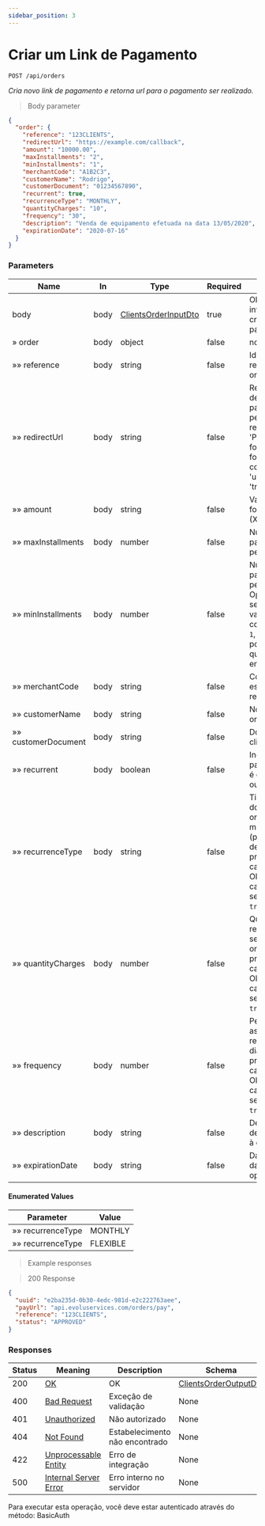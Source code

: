 ```yaml
---
sidebar_position: 3
---
```


# Criar um Link de Pagamento

`POST /api/orders`

*Cria novo link de pagamento e retorna url para o pagamento ser realizado.*

> Body parameter

```json
{
  "order": {
    "reference": "123CLIENTS",
    "redirectUrl": "https://example.com/callback",
    "amount": "10000.00",
    "maxInstallments": "2",
    "minInstallments": "1",
    "merchantCode": "A1B2C3",
    "customerName": "Rodrigo",
    "customerDocument": "01234567890",
    "recurrent": true,
    "recurrenceType": "MONTHLY",
    "quantityCharges": "10",
    "frequency": "30",
    "description": "Venda de equipamento efetuada na data 13/05/2020",
    "expirationDate": "2020-07-16"
  }
}
```

<h3 id="createorders-parameters">Parameters</h3>

|Name|In|Type|Required|Description|
|---|---|---|---|---|
|body|body|[ClientsOrderInputDto](#schemaclientsorderinputdto)|true|Objeto contendo as informações para criar o link de pagamento.|
|» order|body|object|false|none|
|»» reference|body|string|false|Identificação referenciando o order|
|»» redirectUrl|body|string|false|Redireciona a URL depois do pagamento do pedido. Faça um retorno de chamada 'POST' com o formato 'x-www-form-urlencoded' e com os parâmetros 'uuid' e 'transactionNumber'|
|»» amount|body|string|false|Valor do order, em formato decimal (XXXX.XX)|
|»» maxInstallments|body|number|false|Número máximo de parcelas permitidos pelo order|
|»» minInstallments|body|number|false|Número mínimo de parcelas permitidos pelo order. Opcional, caso não seja inserido um valor será considerado como `1`, por padrão. Não pode ser maior do que o valor inserido em `maxInstallments`.|
|»» merchantCode|body|string|false|Código do estabelecimento referente ao order|
|»» customerName|body|string|false|Nome do cliente do order|
|»» customerDocument|body|string|false|Documento do cliente do order|
|»» recurrent|body|boolean|false|Indica se o pagamento do order é do tipo recorrente ou não|
|»» recurrenceType|body|string|false|Tipo de recorrência do pagamento do order podendo ser mensal ou flexível  (por período fixo determinado). O preenchimento do campo é Obrigatório caso o campo `recurrent` seja definido como `true`.|
|»» quantityCharges|body|number|false|Quantidade de recorrências que serão cobradas no order O preenchimento do campo é Obrigatório caso o campo `recurrent` seja definido como `true`.|
|»» frequency|body|number|false|Período fixo entre as cobranças da recorrência, em dias. O preenchimento do campo é Obrigatório caso o campo `recurrent` seja definido como `true`.|
|»» description|body|string|false|Descrição mais detalhada referente à order.|
|»» expirationDate|body|string|false|Data de vencimento da order. O campo é opcional.|

#### Enumerated Values

|Parameter|Value|
|---|---|
|»» recurrenceType|MONTHLY|
|»» recurrenceType|FLEXIBLE|

> Example responses

> 200 Response

```json
{
  "uuid": "e2ba235d-0b30-4edc-981d-e2c222763aee",
  "payUrl": "api.evoluservices.com/orders/pay",
  "reference": "123CLIENTS",
  "status": "APPROVED"
}
```

<h3 id="createorders-responses">Responses</h3>

|Status|Meaning|Description|Schema|
|---|---|---|---|
|200|[OK](https://tools.ietf.org/html/rfc7231#section-6.3.1)|OK|[ClientsOrderOutputDto](#schemaclientsorderoutputdto)|
|400|[Bad Request](https://tools.ietf.org/html/rfc7231#section-6.5.1)|Exceção de validação|None|
|401|[Unauthorized](https://tools.ietf.org/html/rfc7235#section-3.1)|Não autorizado|None|
|404|[Not Found](https://tools.ietf.org/html/rfc7231#section-6.5.4)|Estabelecimento não encontrado|None|
|422|[Unprocessable Entity](https://tools.ietf.org/html/rfc2518#section-10.3)|Erro de integração|None|
|500|[Internal Server Error](https://tools.ietf.org/html/rfc7231#section-6.6.1)|Erro interno no servidor|None|

<aside class="warning">
Para executar esta operação, você deve estar autenticado através do método:
BasicAuth
</aside>